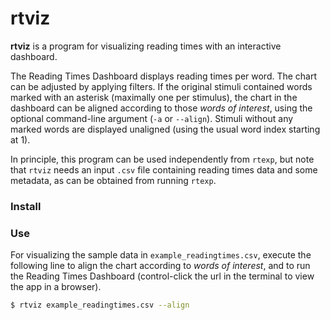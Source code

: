 # rtviz

**rtviz** is a program for visualizing reading times with an interactive dashboard.

The Reading Times Dashboard displays reading times per word. The chart can be adjusted by applying filters. If the original stimuli contained words marked with an asterisk (maximally one per stimulus), the chart in the dashboard can be aligned according to those *words of interest*, using the optional command-line argument (`-a` or `--align`). Stimuli without any marked words are displayed unaligned (using the usual word index starting at 1).

In principle, this program can be used independently from `rtexp`, but note that `rtviz` needs an input `.csv` file containing reading times data and some metadata, as can be obtained from running `rtexp`.

### Install

### Use

For visualizing the sample data in `example_readingtimes.csv`, execute the following line to align the chart according to *words of interest*, and to run the Reading Times Dashboard (control-click the url in the terminal to view the app in a browser).
```bash
$ rtviz example_readingtimes.csv --align
```
